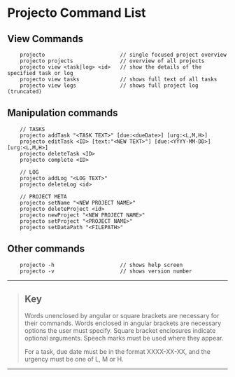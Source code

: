 # Projecto Command List

## View Commands

```
    projecto                        // single focused project overview
    projecto projects               // overview of all projects
    projecto view <task|log> <id>   // show the details of the specified task or log
    projecto view tasks             // shows full text of all tasks
    projecto view logs              // shows full project log (truncated)
```

## Manipulation commands

```
    // TASKS
    projecto addTask "<TASK TEXT>" [due:<dueDate>] [urg:<L,M,H>]
    projecto editTask <ID> [text:"<NEW TEXT>"] [due:<YYYY-MM-DD>] [urg:<L,M,H>]
    projecto deleteTask <ID>
    projecto complete <ID>

    // LOG
    projecto addLog "<LOG TEXT>"
    projecto deleteLog <id>

    // PROJECT META
    projecto setName "<NEW PROJECT NAME>"
    projecto deleteProject <id>
    projecto newProject "<NEW PROJECT NAME>"
    projecto setProject "<PROJECT NAME>"
    projecto setDataPath "<FILEPATH>"
```

## Other commands

```
    projecto -h                     // shows help screen
    projecto -v                     // shows version number
```
---
> ## Key
>Words unenclosed by angular or square brackets are necessary for their commands. Words enclosed in angular brackets are necessary options the user must specify. Square bracket enclosures indicate optional arguments. Speech marks must be used where they appear.
>
>For a task, due date must be in the format XXXX-XX-XX, and the urgency must be one of L, M or H.

---